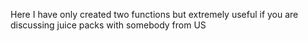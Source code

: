 Here I have only created two functions but extremely useful 
if you are discussing juice packs with somebody from US
